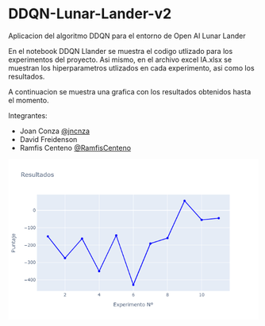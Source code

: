 # DDQN-Lunar-Lander-v2
Aplicacion del algoritmo DDQN para el entorno de Open AI Lunar Lander


En el notebook DDQN Llander se muestra el codigo utlizado para los experimentos del proyecto. Asi mismo, en el archivo excel IA.xlsx se muestran los hiperparametros utlizados en cada experimento, asi como los resultados.

A continuacion se muestra una grafica con los resultados obtenidos hasta el momento.

Integrantes:

* Joan Conza  [@jncnza](https://github.com/jncnza/)
* David Freidenson
* Ramfis Centeno  [@RamfisCenteno](https://github.com/RamfisCenteno/)

![img1](img.png)
